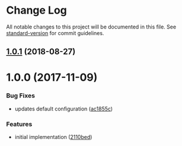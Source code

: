 # Change Log

All notable changes to this project will be documented in this file. See [standard-version](https://github.com/conventional-changelog/standard-version) for commit guidelines.

<a name="1.0.1"></a>
## [1.0.1](https://github.com/cludden/tf-codebuild-trigger/compare/v1.0.0...v1.0.1) (2018-08-27)



<a name="1.0.0"></a>
# 1.0.0 (2017-11-09)


### Bug Fixes

* updates default configuration ([ac1855c](https://github.com/cludden/tf-codebuild-trigger/commit/ac1855c))


### Features

* initial implementation ([2110bed](https://github.com/cludden/tf-codebuild-trigger/commit/2110bed))
